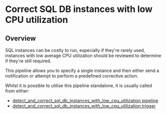 # Correct SQL DB instances with low CPU utilization

## Overview

SQL instances can be costly to run, especially if they're rarely used, instances with low average CPU utilization should be reviewed to determine if they're still required.

This pipeline allows you to specify a single instance and then either send a notification or attempt to perform a predefined corrective action.

Whilst it is possible to utilise this pipeline standalone, it is usually called from either:
- [detect_and_correct_sql_db_instances_with_low_cpu_utilization pipeline](https://hub.flowpipe.io/mods/turbot/gcp_thrifty/pipelines/gcp_thrifty.pipeline.detect_and_correct_sql_db_instances_with_low_cpu_utilization)
- [detect_and_correct_sql_db_instances_with_low_cpu_utilization trigger](https://hub.flowpipe.io/mods/turbot/gcp_thrifty/triggers/gcp_thrifty.trigger.query.detect_and_correct_sql_db_instances_with_low_cpu_utilization)